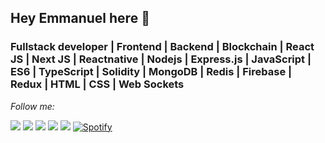 ## Hey Emmanuel here 👋
### Fullstack developer | Frontend | Backend | Blockchain | React JS | Next JS | Reactnative | Nodejs | Express.js | JavaScript | ES6 | TypeScript | Solidity | MongoDB | Redis | Firebase | Redux | HTML | CSS | Web Sockets

<i>Follow me:</i><br>


[<img src="https://img.shields.io/badge/twitter-%231DA1F2.svg?&style=for-the-badge&logo=twitter&logoColor=white">](https://twitter.com/codexpath2)
[<img src="https://img.shields.io/badge/linkedin-%230077B5.svg?&style=for-the-badge&logo=linkedin&logoColor=white">](https://www.linkedin.com/in/emmanuel-jacob-661a451bb/)
[<img src="https://img.shields.io/badge/instagram-%23E4405F.svg?&style=for-the-badge&logo=instagram&logoColor=white">](https://www.instagram.com/skyboycode/)
[<img src="https://img.shields.io/badge/facebook-%231877F2.svg?&style=for-the-badge&logo=facebook&logoColor=white">](https://facebook.com/skyboy.ema)
[<img src="https://img.shields.io/badge/Portfolio-%23000000.svg?&style=for-the-badge">](https://divbuilder-740a4.web.app/)
<a href="https://anchor.fm/emmanuel-jacob2" target="_blank"><img src="https://img.shields.io/badge/Spotify-%231ED760.svg?&style=flat-square&logo=spotify&logoColor=white" alt="Spotify"></a>


[website]: https://divbuilder-740a4.web.app/
[twitter]: https://twitter.com/codexpath2
[youtube]: https://www.youtube.com/channel/UCWNk7hxPmAg1u251-hTdunA
[instagram]: https://www.instagram.com/skyboycode/
[linkedin]: https://www.linkedin.com/in/emmanuel-jacob-661a451bb/
